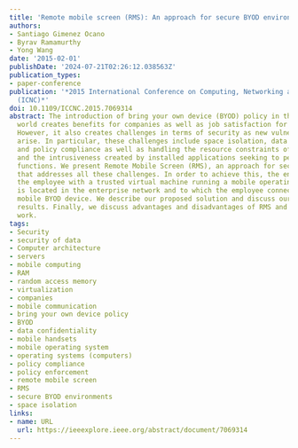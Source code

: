 ```yaml
---
title: 'Remote mobile screen (RMS): An approach for secure BYOD environments'
authors:
- Santiago Gimenez Ocano
- Byrav Ramamurthy
- Yong Wang
date: '2015-02-01'
publishDate: '2024-07-21T02:26:12.038563Z'
publication_types:
- paper-conference
publication: '*2015 International Conference on Computing, Networking and Communications
  (ICNC)*'
doi: 10.1109/ICCNC.2015.7069314
abstract: The introduction of bring your own device (BYOD) policy in the corporate
  world creates benefits for companies as well as job satisfaction for the employee.
  However, it also creates challenges in terms of security as new vulnerabilities
  arise. In particular, these challenges include space isolation, data confidentiality,
  and policy compliance as well as handling the resource constraints of mobile devices
  and the intrusiveness created by installed applications seeking to perform BYOD
  functions. We present Remote Mobile Screen (RMS), an approach for secure BYOD environments
  that addresses all these challenges. In order to achieve this, the enterprise provides
  the employee with a trusted virtual machine running a mobile operating system, which
  is located in the enterprise network and to which the employee connects using the
  mobile BYOD device. We describe our proposed solution and discuss our experimental
  results. Finally, we discuss advantages and disadvantages of RMS and possible future
  work.
tags:
- Security
- security of data
- Computer architecture
- servers
- mobile computing
- RAM
- random access memory
- virtualization
- companies
- mobile communication
- bring your own device policy
- BYOD
- data confidentiality
- mobile handsets
- mobile operating system
- operating systems (computers)
- policy compliance
- policy enforcement
- remote mobile screen
- RMS
- secure BYOD environments
- space isolation
links:
- name: URL
  url: https://ieeexplore.ieee.org/abstract/document/7069314
---
```

